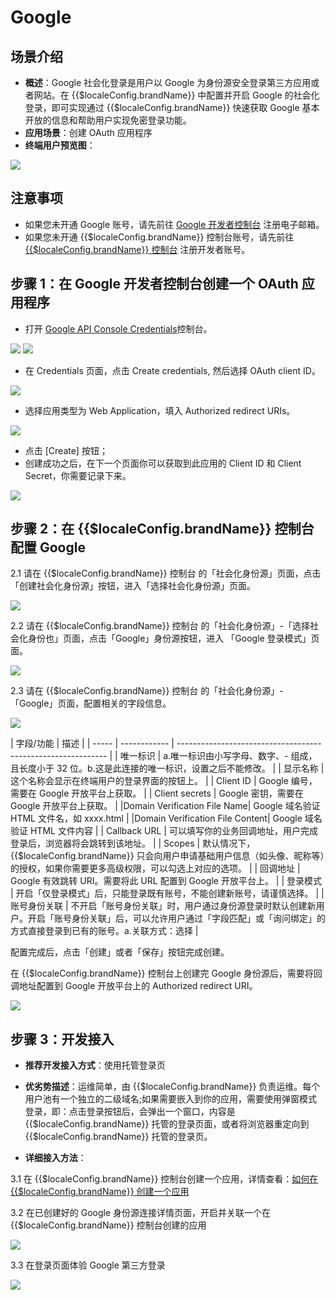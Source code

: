 # Google 

<LastUpdated/>

## 场景介绍

- **概述**：Google 社会化登录是用户以 Google 为身份源安全登录第三方应用或者网站。在 {{$localeConfig.brandName}} 中配置并开启 Google 的社会化登录，即可实现通过 {{$localeConfig.brandName}} 快速获取 Google 基本开放的信息和帮助用户实现免密登录功能。
- **应用场景**：创建 OAuth 应用程序
- **终端用户预览图**：

<img src="./images/google_1.png" >

## 注意事项

- 如果您未开通 Google 账号，请先前往 [Google 开发者控制台](https://accounts.google.com/signin/v2/identifier?hl=zh-TW&continue=https%3A%2F%2Fwww.google.com%2F&ec=GAlAmgQ&flowName=GlifWebSignIn&flowEntry=AddSession) 注册电子邮箱。
- 如果您未开通 {{$localeConfig.brandName}} 控制台账号，请先前往 [{{$localeConfig.brandName}} 控制台](https://authing.cn/) 注册开发者账号。

## 步骤 1：在 Google 开发者控制台创建一个 OAuth 应用程序

- 打开 [Google API Console Credentials](https://console.cloud.google.com/apis/credentials)控制台。

<img src="./images/google_2.png" >
<img src="./images/google_3.png" >

- 在 Credentials 页面，点击 Create credentials, 然后选择 OAuth client ID。

<img src="./images/google_4.png" >

- 选择应用类型为 Web Application，填入 Authorized redirect URIs。

<img src="./images/google_5.png" >

- 点击 [Create] 按钮；
- 创建成功之后，在下一个页面你可以获取到此应用的 Client ID 和 Client Secret，你需要记录下来。

<img src="./images/google_6.png" >


## 步骤 2：在 {{$localeConfig.brandName}} 控制台配置 Google

2.1 请在 {{$localeConfig.brandName}}  控制台 的「社会化身份源」页面，点击「创建社会化身份源」按钮，进入「选择社会化身份源」页面。

<img src="./images/google_7.png" >

2.2 请在  {{$localeConfig.brandName}}  控制台 的「社会化身份源」-「选择社会化身份也」页面，点击「Google」身份源按钮，进入 「Google 登录模式」页面。

<img src="./images/google_8.png" >

2.3 请在  {{$localeConfig.brandName}}  控制台 的「社会化身份源」-「Google」页面，配置相关的字段信息。

<img src="./images/google_9.png" >


| 字段/功能    | 描述                                                         |
| ----- | ------------ | ------------------------------------------------------------ |
| 唯一标识     | a.唯一标识由小写字母、数字、- 组成，且长度小于 32 位。b.这是此连接的唯一标识，设置之后不能修改。 |
| 显示名称     | 这个名称会显示在终端用户的登录界面的按钮上。                 |
| Client ID      | Google 编号，需要在 Google 开放平台上获取。                  |
| Client secrets     |  Google 密钥，需要在 Google 开放平台上获取。                   |
|Domain Verification File Name| Google 域名验证 HTML 文件名，如 xxxx.html |
|Domain Verification File Content| Google 域名验证 HTML 文件内容 |
| Callback URL     | 可以填写你的业务回调地址，用户完成登录后，浏览器将会跳转到该地址。 |
| Scopes     | 默认情况下，{{$localeConfig.brandName}} 只会向用户申请基础用户信息（如头像、昵称等）的授权，如果你需要更多高级权限，可以勾选上对应的选项。 |
| 回调地址     |  Google 有效跳转 URI。需要将此 URL 配置到  Google 开放平台上。 |
| 登录模式     | 开启「仅登录模式」后，只能登录既有账号，不能创建新账号，请谨慎选择。 |
| 账号身份关联 | 不开启「账号身份关联」时，用户通过身份源登录时默认创建新用户。开启「账号身份关联」后，可以允许用户通过「字段匹配」或「询问绑定」的方式直接登录到已有的账号。a.关联方式：选择 |

配置完成后，点击「创建」或者「保存」按钮完成创建。

在 {{$localeConfig.brandName}} 控制台上创建完 Google 身份源后，需要将回调地址配置到 Google 开放平台上的 Authorized redirect URI。

<img src="./images/google_10.png" >


## 步骤 3：开发接入

- **推荐开发接入方式**：使用托管登录页

- **优劣势描述**：运维简单，由 {{$localeConfig.brandName}} 负责运维。每个用户池有一个独立的二级域名;如果需要嵌入到你的应用，需要使用弹窗模式登录，即：点击登录按钮后，会弹出一个窗口，内容是 {{$localeConfig.brandName}} 托管的登录页面，或者将浏览器重定向到 {{$localeConfig.brandName}} 托管的登录页。

- **详细接入方法**：

3.1 在 {{$localeConfig.brandName}} 控制台创建一个应用，详情查看：[如何在 {{$localeConfig.brandName}} 创建一个应用](/guides/app-new/create-app/create-app.md)

3.2 在已创建好的 Google 身份源连接详情页面，开启并关联一个在 {{$localeConfig.brandName}} 控制台创建的应用

<img src="./images/google_11.png" >

3.3 在登录页面体验 Google 第三方登录

<img src="./images/google_12.png" >






